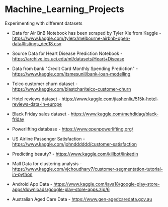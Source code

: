 # Machine_Learning_Projects
Experimenting with different datasets

- Data for Air BnB Notebook has been scraped by Tyler Xie from Kaggle - https://www.kaggle.com/tylerx/melbourne-airbnb-open-data#listings_dec18.csv

- Source Data for Heart Disease Prediction Notebook - https://archive.ics.uci.edu/ml/datasets/Heart+Disease

- Data from bank "Credit Card Monthly Spending Prediction" - https://www.kaggle.com/itsmesunil/bank-loan-modelling

- Telco customer churn dataset - https://www.kaggle.com/blastchar/telco-customer-churn

- Hotel reviews dataset - https://www.kaggle.com/jiashenliu/515k-hotel-reviews-data-in-europe

- Black Friday sales dataset - https://www.kaggle.com/mehdidag/black-friday

- Powerlifting database - https://www.openpowerlifting.org/

- US Airline Passenger Satisfaction - https://www.kaggle.com/johndddddd/customer-satisfaction

- Predicting beauty? - https://www.kaggle.com/killbot/linkedin

- Mall Data for clustering analysis - https://www.kaggle.com/vjchoudhary7/customer-segmentation-tutorial-in-python

- Android App Data - https://www.kaggle.com/lava18/google-play-store-apps/downloads/google-play-store-apps.zip/6

- Australian Aged Care Data - https://www.gen-agedcaredata.gov.au
